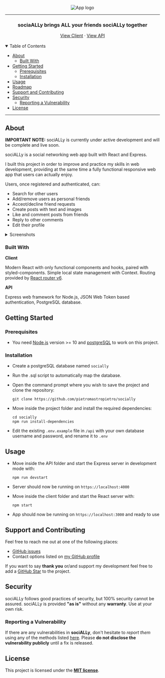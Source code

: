 <div align="center">

![App logo](https://i.ibb.co/XXhPVQs/logo.png)

</div>

---

<div align="center">

### sociaALLy brings ALL your friends sociALLy together

</div>

<div align="center">
  <!-- 
  <a href="">Visit the App</a>
  ·  
  -->
  <a href="https://github.com/pietromastropietro/socially/tree/main/client">View Client</a>
  ·
  <a href="https://github.com/pietromastropietro/socially/tree/main/api">View API</a>
  <br />
  <br />
</div>

<details open="open">
<summary>Table of Contents</summary>

- [About](#about)
  - [Built With](#built-with)
- [Getting Started](#getting-started)
  - [Prerequisites](#prerequisites)
  - [Installation](#installation)
- [Usage](#usage)
- [Roadmap](#roadmap)
- [Support and Contributing](#support-and-contributing)
- [Security](#security)
  - [Reporting a Vulnerability](#reporting-a-vulnerability)
- [License](#license)

</details>

---

## About

**IMPORTANT NOTE:** sociALLy is currently under active development and will be complete and live soon.
<!-- You can check the [Roadmap](https://github.com/pietromastropietro/sociALLy#roadmap) to track development status. -->


sociALLy is a social networking web app built with React and Express.

I built this project in order to improve and practice my skills in web development, providing at the same time a fully functional responsive web app that users can actually enjoy.

Users, once registered and authenticated, can:
- Search for other users
- Add/remove users as personal friends
- Acceot/decline friend requests
- Create posts with text and images
- Like and comment posts from friends
- Reply to other comments
- Edit their profile

<details>
<summary>Screenshots</summary>
<br>


|                               Home Page                               |                               Login Page                               |
| :-------------------------------------------------------------------: | :--------------------------------------------------------------------: |
| <img src="" title="Home Page" width="100%"> | <img src="" title="Login Page" width="100%"> |

</details>

### Built With

**Client**

Modern React with only functional components and hooks, paired with styled-components. Simple local state management with Context. Routing provided by [React router v6](https://reactrouter.com/).

**API**

Express web framework for Node.js, JSON Web Token based authentication, PostgreSQL database.

## Getting Started

### Prerequisites

- You need [Node.js](https://nodejs.org/en/) version >= 10 and [postgreSQL](https://www.postgresql.org/) to work on this project.

### Installation

- Create a postgreSQL database named `socially`

- Run the .sql script to automatically map the database.

- Open the command prompt where you wish to save the project and clone the repository:
    
  `git clone https://github.com/pietromastropietro/socially`

- Move inside the project folder and install the required dependencies:

  ```
  cd socially
  npm run install-dependencies
  ```

- Edit the existing `.env.example` file in `/api` with your own database username and password, and rename it to `.env`

## Usage

- Move inside the API folder and start the Express server in development mode with:

    `npm run devstart`

- Server should now be running on `https://localhost:4000`

- Move inside the client folder and start the React server with:

    `npm start`

- App should now be running on `https://localhost:3000` and ready to use

## Support and Contributing

Feel free to reach me out at one of the following places:

- [GitHub issues](https://github.com/pietromastropietro/socially/issues/)
- Contact options listed on [my GitHub profile](https://github.com/pietromastropietro)


If you want to say **thank you** or/and support my development feel free to add a [GitHub Star](https://github.com/pietromastropietro/socially) to the project.


## Security

sociALLy follows good practices of security, but 100% security cannot be assured.
sociALLy is provided **"as is"** without any **warranty**. Use at your own risk.

### Reporting a Vulnerability

If there are any vulnerabilities in **sociALLy**, don't hesitate to _report them_ using any of the methods listed [here](https://github.com/pietromastropietro/socially#support-and-contributing).
Please **do not disclose the vulnerability publicly** until a fix is released.

## License

This project is licensed under the **[MIT license](LICENSE)**.

